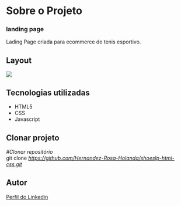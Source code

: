 <div>
  <h1>Sobre o Projeto</h1>

  <h3>landing page</h3> 
  <p>
    Lading Page criada para ecommerce de tenis esportivo.
  </p>
<h2>Layout</h2>
  <p>
    <img src="https://user-images.githubusercontent.com/82759865/139911812-fae7e616-ea45-4aac-98e7-fb76e8b61211.gif"/>
  </p>

<h2>Tecnologias utilizadas</h2>

<ul>
  <li>HTML5 
  <li>CSS
  <li>Javascript  

</ul>

<h2>Clonar projeto</h2>

<i>#Clonar repositório</i></br>
  git clone <i>https://github.com/Hernandez-Rosa-Holanda/shoeslp-html-css.git</i>

<h2>Autor</h2> 
<p>
<a href="https://www.linkedin.com/in/hernandez-rosa-de-holanda/">Perfil do Linkedin</a>
</p>
</div> 

